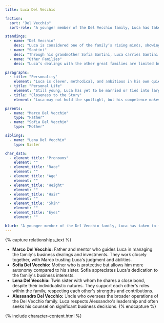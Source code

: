```yaml
---
title: Luca Del Vecchio

faction:
  sort: "Del Vecchio"
  sort-role: "A younger member of the Del Vecchio family, Luca has taken to finance and trade with sharp instinct. He works closely with his father Marco and uncle Alessandro to maintain the family’s commercial footing."

standings:
  - name: "Del Vecchio"
    desc: "Luca is considered one of the family’s rising minds, showing an early knack for numbers, contracts, and trade routes. He often works alongside Gabriella, his cousin, and the two are regarded as a capable pair of the next generation."
  - name: "Santini"
    desc: "Through his grandmother Sofia Santini, Luca carries Santini blood, though his interactions with that side of the family are limited. The tension between his mother’s pride and his father’s pragmatism leaves him walking a careful line."
  - name: "Other Families"
    desc: "Luca’s dealings with the other great families are limited but professional. His role is mostly in bookkeeping and trade negotiations, not high politics, though his sharpness has been noted by those who watch the younger generation closely."

paragraphs:
  - title: "Personality"
    element: "Luca is clever, methodical, and ambitious in his own quiet way. He values precision over flair, and unlike many of his peers, he prefers contracts and ledgers to balls and speeches. He can be curt, but his efficiency makes him respected among those who work with him."
  - title: "Personal Life"
    element: "Still young, Luca has yet to be married or tied into larger alliances. His life revolves around trade halls, merchant ledgers, and long hours spent in quiet study under Alessandro’s guidance. He admires Gabriella’s political skill and often tries to match her accomplishments in his own sphere of expertise."
  - title: "Closeness to the Story"
    element: "Luca may not hold the spotlight, but his competence makes him one of the quiet forces ensuring the Del Vecchio resurgence lasts. His generation represents the family’s future — one built on reform, trade, and careful maneuvering."

parents:
  - name: "Marco Del Vecchio"
    type: "Father"
  - name: "Sofia Del Vecchio"
    type: "Mother"

siblings:
  - name: "Lena Del Vecchio"
    type: Sister

char_data:
  - element_title: "Pronouns"
    element: ""
  - element_title: "Race"
    element: ""
  - element_title: "Age"
    element: ""
  - element_title: "Height"
    element: ""
  - element_title: "Hair"
    element: ""
  - element_title: "Skin"
    element: ""
  - element_title: "Eyes"
    element: ""

blurb: "A younger member of the Del Vecchio family, Luca has taken to finance and trade with sharp instinct. He works closely with his father Marco and uncle Alessandro to maintain the family’s commercial footing."
---
```


{% capture relationships_text %}
- **Marco Del Vecchio:** Father and mentor who guides Luca in managing the family's business dealings and investments. They work closely together, with Marco trusting Luca's judgment and abilities.
- **Sofia Del Vecchio:** Mother who is protective but allows him more autonomy compared to his sister. Sofia appreciates Luca's dedication to the family's business interests.
- **Lena Del Vecchio:** Twin sister with whom he shares a close bond, despite their individualistic natures. They support each other's roles within the family, respecting each other's strengths and contributions.
- **Alessandro Del Vecchio:** Uncle who oversees the broader operations of the Del Vecchio family. Luca respects Alessandro's leadership and often seeks his counsel on significant business decisions.
{% endcapture %}

{% include character-content.html %}